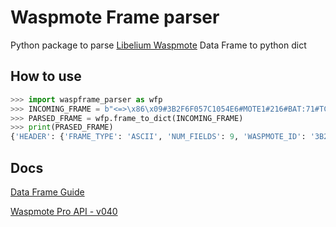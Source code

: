 Waspmote Frame parser
=====================

Python package to parse [Libelium Waspmote](http://www.libelium.com/products/waspmote/) Data Frame to python dict


How to use 
----------

```python
>>> import waspframe_parser as wfp
>>> INCOMING_FRAME = b"<=>\x86\x09#3B2F6F057C1054E6#MOTE1#216#BAT:71#TC:19.94#HUM:28#PRES:100857.50#CO:0.000#NO:0.001#PM1:4.1600#PM2_5:7.6200#PM10:37.7800#STR:random_str#"
>>> PARSED_FRAME = wfp.frame_to_dict(INCOMING_FRAME)
>>> print(PRASED_FRAME)
{'HEADER': {'FRAME_TYPE': 'ASCII', 'NUM_FIELDS': 9, 'WASPMOTE_ID': '3B2F6F057C1054E6', ' SEQUENCE': 216}, 'PAYLOAD': {'BAT': 71, 'TC': 19.94, 'HUM': 28, 'PRES': 100857.5, 'CO': 0, 'NO': 0.0001, 'PM1': 4.16, 'PM2_5': 7.62, 'STR': 'random_str'}}

```

Docs
----

[Data Frame Guide](http://www.libelium.com/development/waspmote/documentation/data-frame-guide/)

[Waspmote Pro API - v040](http://www.libelium.com/development/waspmote/sdk_applications)
